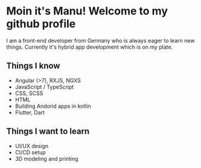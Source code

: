 # Moin it's Manu! Welcome to my github profile

I am a front-end developer from Germany who is always eager to learn new things. Currently it's hybrid app development which is on my plate.

## Things I know

- Angular (>7), RXJS, NGXS
- JavaScript / TypeScript
- CSS, SCSS
- HTML
- Building Andorid apps in kotlin
- Flutter, Dart

## Things I want to learn

- UI/UX design
- CI/CD setup
- 3D modeling and printing
